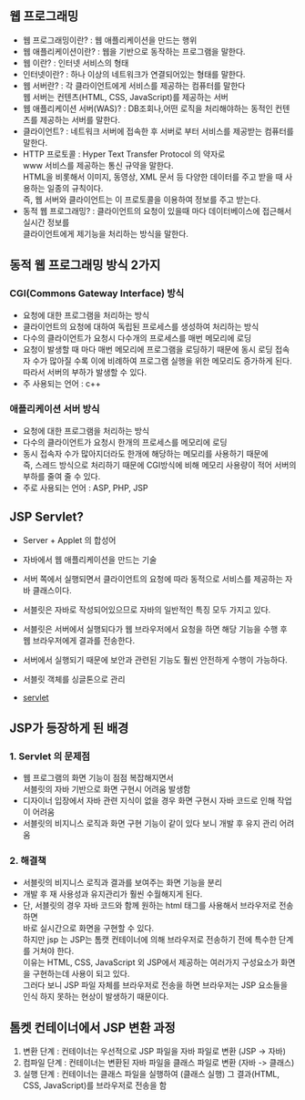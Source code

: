 ## 웹 프로그래밍

- 웹 프로그래밍이란? : 웹 애플리케이션을 만드는 행위
- 웹 애플리케이션이란? : 웹을 기반으로 동작하는 프로그램을 말한다.
- 웹 이란? : 인터넷 서비스의 형태
- 인터넷이란? : 하나 이상의 네트워크가 연결되어있는 형태를 말한다.
- 웹 서버란? : 각 클라이언트에게 서비스를 제공하는 컴퓨터를 말한다<br>
  웹 서버는 컨텐츠(HTML, CSS, JavaScript)를 제공하는 서버
- 웹 애플리케이션 서버(WAS)? : DB조회나,어떤 로직을 처리해야하는 동적인 컨텐츠를 제공하는 서버를 말한다.
- 클라이언트? : 네트워크 서버에 접속한 후 서버로 부터 서비스를 제공받는 컴퓨터를 말한다.
- HTTP 프로토콜 : Hyper Text Transfer Protocol 의 약자로<br>
  www 서비스를 제공하는 통신 규약을 말한다.<br>
  HTML을 비롯해서 이미지, 동영상, XML 문서 등 다양한 데이터를 주고 받을 때 사용하는 일종의 규칙이다.<br>
  즉, 웹 서버와 클라이언트는 이 프로토콜을 이용하여 정보를 주고 받는다.<br>
- 동적 웹 프로그래밍? : 클라이언트의 요청이 있을때 마다 데이터베이스에 접근해서 실시간 정보를 <br>
  클라이언트에게 제기능을 처리하는 방식을 말한다.

## 동적 웹 프로그래밍 방식 2가지

### CGI(Commons Gateway Interface) 방식

- 요청에 대한 프로그램을 처리하는 방식
- 클라이언트의 요청에 대하여 독립된 프로세스를 생성하여 처리하는 방식
- 다수의 클라이언트가 요청시 다수개의 프로세스를 매번 메모리에 로딩
- 요청이 발생할 때 마다 매번 메모리에 프로그램을 로딩하기 때문에 동시 로딩
  접속자 수가 많아질 수록 이에 비례하여 프로그램 실행을 위한 메모리도 증가하게 된다.<br>
  따라서 서버의 부하가 발생할 수 있다.
- 주 사용되는 언어 : c++

### 애플리케이션 서버 방식

- 요청에 대한 프로그램을 처리하는 방식
- 다수의 클라이언트가 요청시 한개의 프로세스를 메모리에 로딩
- 동시 접속자 수가 많아지더라도 한개에 해당하는 메모리를 사용하기 때문에<br>
  즉, 스레드 방식으로 처리하기 때문에 CGI방식에 비해 메모리 사용량이 적어 서버의 부하를 줄여 줄 수 있다.
- 주로 사용되는 언어 : ASP, PHP, JSP

## JSP Servlet?

- Server + Applet 의 합성어
- 자바에서 웹 애플리케이션을 만드는 기술
- 서버 쪽에서 실행되면서 클라이언트의 요청에 따라 동적으로 서비스를 제공하는 자바 클래스이다.
- 서블릿은 자바로 작성되어있으므로 자바의 일반적인 특징 모두 가지고 있다.
- 서블릿은 서버에서 실행되다가 웹 브라우저에서 요청을 하면 해당 기능을 수행 후 웹 브라우저에게 결과를 전송한다.
- 서버에서 실행되기 때문에 보안과 관련된 기능도 훨씬 안전하게 수행이 가능하다.
- 서블릿 객체를 싱글톤으로 관리

- [servlet]()

## JSP가 등장하게 된 배경

### 1. Servlet 의 문제점

- 웹 프로그램의 화면 기능이 점점 복잡해지면서 <br>
  서블릿의 자바 기반으로 화면 구현시 어려움 발생함
- 디자이너 입장에서 자바 관련 지식이 없을 경우 화면 구현시 자바 코드로 인해 작업이 어려움
- 서블릿의 비지니스 로직과 화면 구현 기능이 같이 있다 보니 개발 후 유지 관리 어려움

### 2. 해결책

- 서블릿의 비지니스 로직과 결과를 보여주는 화면 기능을 분리
- 개발 후 재 사용성과 유지관리가 훨씬 수월해지게 된다.
- 단, 서블릿의 경우 자바 코드와 함께 원하는 html 태그를 사용해서 브라우저로 전송하면<br>
  바로 실시간으로 화면을 구현할 수 있다.<br>
  하지만 jsp 는 JSP는 톰캣 컨테이너에 의해 브라우저로 전송하기 전에 특수한 단계를 거쳐야 한다.<br>
  이유는 HTML, CSS, JavaScript 외 JSP에서 제공하는 여러가지 구성요소가 화면을 구현하는데 사용이 되고 있다.<br>
  그러다 보니 JSP 파일 자체를 브라우저로 전송을 하면 브라우저는 JSP 요소들을 인식 하지 못하는 현상이 발생하기 때문이다.<br>

## 톰켓 컨테이너에서 JSP 변환 과정

1.  변환 단계 : 컨테이너는 우선적으로 JSP 파일을 자바 파일로 변환 (JSP -> 자바)
2.  컴파일 단계 : 컨테이너는 변환된 자바 파일을 클래스 파일로 변환 (자바 -> 클래스)
3.  실행 단계 : 컨테이너는 클래스 파일을 실행하여 (클래스 실행)
    그 결과(HTML, CSS, JavaScript)를 브라우저로 전송을 함
